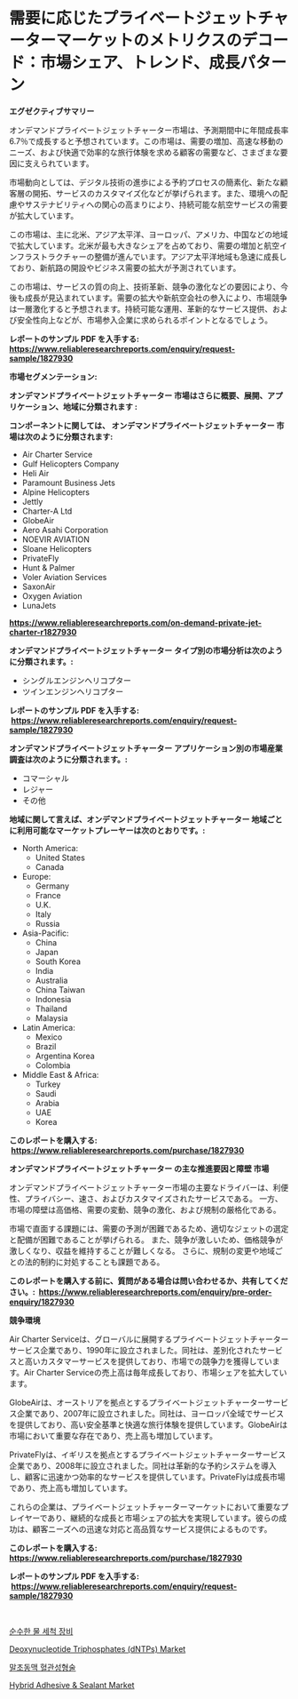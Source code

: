 <p><h1>需要に応じたプライベートジェットチャーターマーケットのメトリクスのデコード：市場シェア、トレンド、成長パターン</h1></p><p><strong>エグゼクティブサマリー</strong></p>
<p><p>オンデマンドプライベートジェットチャーター市場は、予測期間中に年間成長率6.7％で成長すると予想されています。この市場は、需要の増加、高速な移動のニーズ、および快適で効率的な旅行体験を求める顧客の需要など、さまざまな要因に支えられています。</p><p>市場動向としては、デジタル技術の進歩による予約プロセスの簡素化、新たな顧客層の開拓、サービスのカスタマイズ化などが挙げられます。また、環境への配慮やサステナビリティへの関心の高まりにより、持続可能な航空サービスの需要が拡大しています。</p><p>この市場は、主に北米、アジア太平洋、ヨーロッパ、アメリカ、中国などの地域で拡大しています。北米が最も大きなシェアを占めており、需要の増加と航空インフラストラクチャーの整備が進んでいます。アジア太平洋地域も急速に成長しており、新航路の開設やビジネス需要の拡大が予測されています。</p><p>この市場は、サービスの質の向上、技術革新、競争の激化などの要因により、今後も成長が見込まれています。需要の拡大や新航空会社の参入により、市場競争は一層激化すると予想されます。持続可能な運用、革新的なサービス提供、および安全性向上などが、市場参入企業に求められるポイントとなるでしょう。</p></p>
<p><strong>レポートのサンプル PDF を入手する: <a href="https://www.reliableresearchreports.com/enquiry/request-sample/1827930">https://www.reliableresearchreports.com/enquiry/request-sample/1827930</a></strong></p>
<p><strong>市場セグメンテーション:</strong></p>
<p><strong> オンデマンドプライベートジェットチャーター 市場はさらに概要、展開、アプリケーション、地域に分類されます :</strong></p>
<p><strong>コンポーネントに関しては、 オンデマンドプライベートジェットチャーター 市場は次のように分類されます: &nbsp;</strong></p>
<p><ul><li>Air Charter Service</li><li>Gulf Helicopters Company</li><li>Heli Air</li><li>Paramount Business Jets</li><li>Alpine Helicopters</li><li>Jettly</li><li>Charter-A Ltd</li><li>GlobeAir</li><li>Aero Asahi Corporation</li><li>NOEVIR AVIATION</li><li>Sloane Helicopters</li><li>PrivateFly</li><li>Hunt & Palmer</li><li>Voler Aviation Services</li><li>SaxonAir</li><li>Oxygen Aviation</li><li>LunaJets</li></ul></p>
<p><strong><a href="https://www.reliableresearchreports.com/on-demand-private-jet-charter-r1827930">https://www.reliableresearchreports.com/on-demand-private-jet-charter-r1827930</a></strong></p>
<p><strong> オンデマンドプライベートジェットチャーター タイプ別の市場分析は次のように分類されます。:</strong></p>
<p><ul><li>シングルエンジンヘリコプター</li><li>ツインエンジンヘリコプター</li></ul></p>
<p><strong>レポートのサンプル PDF を入手する: &nbsp;<a href="https://www.reliableresearchreports.com/enquiry/request-sample/1827930">https://www.reliableresearchreports.com/enquiry/request-sample/1827930</a></strong></p>
<p><strong> オンデマンドプライベートジェットチャーター アプリケーション別の市場産業調査は次のように分類されます。:</strong></p>
<p><ul><li>コマーシャル</li><li>レジャー</li><li>その他</li></ul></p>
<p><strong>地域に関して言えば、オンデマンドプライベートジェットチャーター 地域ごとに利用可能なマーケットプレーヤーは次のとおりです。:</strong></p>
<p><ul>
    <li>
        North America:
        <ul>
            <li>United States</li>
            <li>Canada</li>
        </ul>
    </li>
    <li>
        Europe:
        <ul>
            <li>Germany</li>
            <li>France</li>
            <li>U.K.</li>
            <li>Italy</li>
            <li>Russia</li>
        </ul>
    </li>
    <li>
        Asia-Pacific:
        <ul>
            <li>China</li>
            <li>Japan</li>
            <li>South Korea</li>
            <li>India</li>
            <li>Australia</li>
            <li>China Taiwan</li>
            <li>Indonesia</li>
            <li>Thailand</li>
            <li>Malaysia</li>
        </ul>
    </li>
    <li>
        Latin America:
        <ul>
            <li>Mexico</li>
            <li>Brazil</li>
            <li>Argentina Korea</li>
            <li>Colombia</li>
        </ul>
    </li>
    <li>
        Middle East & Africa:
        <ul>
            <li>Turkey</li>
            <li>Saudi</li>
            <li>Arabia</li>
            <li>UAE</li>
            <li>Korea</li>
        </ul>
    </li>
    </ul></p>
<p><strong>このレポートを購入する: &nbsp;<a href="https://www.reliableresearchreports.com/purchase/1827930">https://www.reliableresearchreports.com/purchase/1827930</a></strong></p>
<p><strong>オンデマンドプライベートジェットチャーター の主な推進要因と障壁 市場</strong></p>
<p><p>オンデマンドプライベートジェットチャーター市場の主要なドライバーは、利便性、プライバシー、速さ、およびカスタマイズされたサービスである。 一方、市場の障壁は高価格、需要の変動、競争の激化、および規制の厳格化である。</p><p>市場で直面する課題には、需要の予測が困難であるため、適切なジェットの選定と配備が困難であることが挙げられる。 また、競争が激しいため、価格競争が激しくなり、収益を維持することが難しくなる。 さらに、規制の変更や地域ごとの法的制約に対処することも課題である。</p></p>
<p><strong>このレポートを購入する前に、質問がある場合は問い合わせるか、共有してください。:&nbsp; <a href="https://www.reliableresearchreports.com/enquiry/pre-order-enquiry/1827930">https://www.reliableresearchreports.com/enquiry/pre-order-enquiry/1827930</a></strong></p>
<p><strong>競争環境</strong></p>
<p><p>Air Charter Serviceは、グローバルに展開するプライベートジェットチャーターサービス企業であり、1990年に設立されました。同社は、差別化されたサービスと高いカスタマーサービスを提供しており、市場での競争力を獲得しています。Air Charter Serviceの売上高は毎年成長しており、市場シェアを拡大しています。</p><p>GlobeAirは、オーストリアを拠点とするプライベートジェットチャーターサービス企業であり、2007年に設立されました。同社は、ヨーロッパ全域でサービスを提供しており、高い安全基準と快適な旅行体験を提供しています。GlobeAirは市場において重要な存在であり、売上高も増加しています。</p><p>PrivateFlyは、イギリスを拠点とするプライベートジェットチャーターサービス企業であり、2008年に設立されました。同社は革新的な予約システムを導入し、顧客に迅速かつ効率的なサービスを提供しています。PrivateFlyは成長市場であり、売上高も増加しています。</p><p>これらの企業は、プライベートジェットチャーターマーケットにおいて重要なプレイヤーであり、継続的な成長と市場シェアの拡大を実現しています。彼らの成功は、顧客ニーズへの迅速な対応と高品質なサービス提供によるものです。</p></p>
<p><strong>このレポートを購入する: &nbsp; <a href="https://www.reliableresearchreports.com/purchase/1827930">https://www.reliableresearchreports.com/purchase/1827930</a></strong></p>
<p><strong>レポートのサンプル PDF を入手する: &nbsp;<a href="https://www.reliableresearchreports.com/enquiry/request-sample/1827930">https://www.reliableresearchreports.com/enquiry/request-sample/1827930</a></strong><strong></strong></p>
<p>&nbsp;</p>
<p><p><a href="https://medium.com/@tarynhermanii/%EC%88%9C%EC%88%98%ED%95%9C-%EB%AC%BC-%EC%84%B8%EC%B2%99-%EC%9E%A5%EB%B9%84-%EC%8B%9C%EC%9E%A5-%EC%84%B1%EA%B3%B5%EC%A0%81%EC%9D%B8-%EB%B9%84%EC%A6%88%EB%8B%88%EC%8A%A4-%EC%A0%84%EB%9E%B5%EC%9D%98-%EC%97%B4%EC%87%A0-2031%EB%85%84%EA%B9%8C%EC%A7%80%EC%9D%98-%EC%98%88%EC%B8%A1-0ca6ebf41600">순수한 물 세척 장비</a></p><p><a href="https://www.linkedin.com/pulse/decoding-deoxynucleotide-triphosphates-dntps-market-metrics-n0e1e?trackingId=UmXh0UutTWn160SospSaOQ%3D%3D">Deoxynucleotide Triphosphates (dNTPs) Market</a></p><p><a href="https://medium.com/@raisin7568/%EB%A7%90%EC%B4%88%EB%8F%99%EB%A7%A5-%ED%98%88%EA%B4%80-%ED%98%88%EA%B4%80-%ED%99%95%EC%9E%A5%EC%88%A0-%EC%8B%9C%EC%9E%A5-2031%EB%85%84%EA%B9%8C%EC%A7%80%EC%9D%98-%EB%8F%99%ED%96%A5-%EC%98%88%EC%B8%A1-%EB%B0%8F-%EA%B2%BD%EC%9F%81-%EB%B6%84%EC%84%9D-2d06e077372e">말초동맥 혈관성형술</a></p><p><a href="https://www.linkedin.com/pulse/hybrid-adhesive-amp-sealantnbspmarket-focuses-market-share-jbjze?trackingId=%2F0odoQX4KWZkyYUUSDqEzQ%3D%3D">Hybrid Adhesive & Sealant Market</a></p></p>